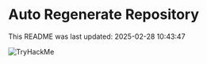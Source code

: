 # Auto Regenerate Repository

This README was last updated: 2025-02-28 10:43:47

 ![TryHackMe](https://tryhackme.com/badge/533634)